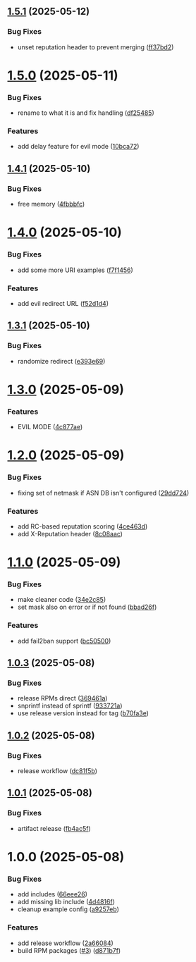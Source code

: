 ## [1.5.1](https://github.com/adlerre/mod_repudiator/compare/v1.5.0...v1.5.1) (2025-05-12)


### Bug Fixes

* unset reputation header to prevent merging ([ff37bd2](https://github.com/adlerre/mod_repudiator/commit/ff37bd20006c2e2ec15f4473c6be0e42348de924))

# [1.5.0](https://github.com/adlerre/mod_repudiator/compare/v1.4.1...v1.5.0) (2025-05-11)


### Bug Fixes

* rename to what it is and fix handling ([df25485](https://github.com/adlerre/mod_repudiator/commit/df254856481d4233e91a1a9ab4451062da1a9d6c))


### Features

* add delay feature for evil mode ([10bca72](https://github.com/adlerre/mod_repudiator/commit/10bca72ad3b3e4827a25e7df55c70f6b974b0005))

## [1.4.1](https://github.com/adlerre/mod_repudiator/compare/v1.4.0...v1.4.1) (2025-05-10)


### Bug Fixes

* free memory ([4fbbbfc](https://github.com/adlerre/mod_repudiator/commit/4fbbbfc1ae5cb9fe85e439fcbb808be5dd107078))

# [1.4.0](https://github.com/adlerre/mod_repudiator/compare/v1.3.1...v1.4.0) (2025-05-10)


### Bug Fixes

* add some more URI examples ([f7f1456](https://github.com/adlerre/mod_repudiator/commit/f7f145663b4f34a030a778e91febb019b5081424))


### Features

* add evil redirect URL ([f52d1d4](https://github.com/adlerre/mod_repudiator/commit/f52d1d411608db67a2a1457d92c32a8e42fe3cee))

## [1.3.1](https://github.com/adlerre/mod_repudiator/compare/v1.3.0...v1.3.1) (2025-05-10)


### Bug Fixes

* randomize redirect ([e393e69](https://github.com/adlerre/mod_repudiator/commit/e393e69b4e944cc20f01ce7ae96c4ca655560f84))

# [1.3.0](https://github.com/adlerre/mod_repudiator/compare/v1.2.0...v1.3.0) (2025-05-09)


### Features

* EVIL MODE ([4c877ae](https://github.com/adlerre/mod_repudiator/commit/4c877ae50d47f697a09bc17db9d9c647e284b2b8))

# [1.2.0](https://github.com/adlerre/mod_repudiator/compare/v1.1.0...v1.2.0) (2025-05-09)


### Bug Fixes

* fixing set of netmask if ASN DB isn't configured ([29dd724](https://github.com/adlerre/mod_repudiator/commit/29dd7247f5aaed46d8fed4b9ffee10f7cbfe826f))


### Features

* add RC-based reputation scoring ([4ce463d](https://github.com/adlerre/mod_repudiator/commit/4ce463d5f15366f86550688d986b51bb05efe098))
* add X-Reputation header ([8c08aac](https://github.com/adlerre/mod_repudiator/commit/8c08aac661b756fa7020d0921e4d5a26feebbb45))

# [1.1.0](https://github.com/adlerre/mod_repudiator/compare/v1.0.3...v1.1.0) (2025-05-09)


### Bug Fixes

* make cleaner code ([34e2c85](https://github.com/adlerre/mod_repudiator/commit/34e2c85a006fdb62e68517f096e6f8ed6668f2c5))
* set mask also on error or if not found ([bbad26f](https://github.com/adlerre/mod_repudiator/commit/bbad26f256d922fbb26981b55483b42476143c3d))


### Features

* add fail2ban support ([bc50500](https://github.com/adlerre/mod_repudiator/commit/bc5050072bb5d63ec0c0da251e671a1092ef1ee2))

## [1.0.3](https://github.com/adlerre/mod_repudiator/compare/v1.0.2...v1.0.3) (2025-05-08)


### Bug Fixes

* release RPMs direct ([369461a](https://github.com/adlerre/mod_repudiator/commit/369461a2f19e494c1a1707d39517fe861fd64efb))
* snprintf instead of sprintf ([933721a](https://github.com/adlerre/mod_repudiator/commit/933721a5d985364951072faf46121cdeb1872ec6))
* use release version instead for tag ([b70fa3e](https://github.com/adlerre/mod_repudiator/commit/b70fa3ee4bdd4a6450e2608c4bc07962429e37ac))

## [1.0.2](https://github.com/adlerre/mod_repudiator/compare/v1.0.1...v1.0.2) (2025-05-08)


### Bug Fixes

* release workflow ([dc81f5b](https://github.com/adlerre/mod_repudiator/commit/dc81f5b479c2b8ae5896a6b051e985529b11805c))

## [1.0.1](https://github.com/adlerre/mod_repudiator/compare/v1.0.0...v1.0.1) (2025-05-08)


### Bug Fixes

* artifact release ([fb4ac5f](https://github.com/adlerre/mod_repudiator/commit/fb4ac5f75cc9c37c77bc8ee909231ccb14014a5a))

# 1.0.0 (2025-05-08)


### Bug Fixes

* add includes ([66eee26](https://github.com/adlerre/mod_repudiator/commit/66eee26a4bda92347c3d6be061d82a5505e68aee))
* add missing lib include ([4d4816f](https://github.com/adlerre/mod_repudiator/commit/4d4816fea92a999acef15b28c2ebdf1fc628b265))
* cleanup example config ([a9257eb](https://github.com/adlerre/mod_repudiator/commit/a9257eb424df5a6c4965f1af51e695f9a7251d6e))


### Features

* add release workflow ([2a66084](https://github.com/adlerre/mod_repudiator/commit/2a66084ad5ffc501c371ae9af88b44fbc81fa5b5))
* build RPM packages ([#3](https://github.com/adlerre/mod_repudiator/issues/3)) ([d871b7f](https://github.com/adlerre/mod_repudiator/commit/d871b7f686c988bd2394ee7b88e03d220b760981))
